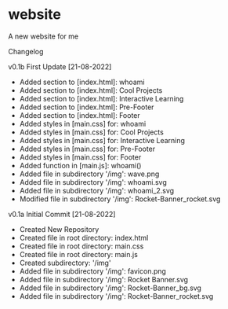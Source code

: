 # website
A new website for me

Changelog

v0.1b First Update [21-08-2022]
- Added section to [index.html]: whoami
- Added section to [index.html]: Cool Projects
- Added section to [index.html]: Interactive Learning
- Added section to [index.html]: Pre-Footer
- Added section to [index.html]: Footer
- Added styles in [main.css] for: whoami
- Added styles in [main.css] for: Cool Projects
- Added styles in [main.css] for: Interactive Learning
- Added styles in [main.css] for: Pre-Footer
- Added styles in [main.css] for: Footer
- Added function in [main.js]: whoami()
- Added file in subdirectory '/img': wave.png
- Added file in subdirectory '/img': whoami.svg
- Added file in subdirectory '/img': whoami_2.svg
- Modified file in subdirectory '/img':  Rocket-Banner_rocket.svg

v0.1a Initial Commit [21-08-2022]
- Created New Repository
- Created file in root directory: index.html
- Created file in root directory: main.css
- Created file in root directory: main.js
- Created subdirectory: '/img'
- Added file in subdirectory '/img': favicon.png
- Added file in subdirectory '/img': Rocket Banner.svg
- Added file in subdirectory '/img': Rocket-Banner_bg.svg
- Added file in subdirectory '/img': Rocket-Banner_rocket.svg